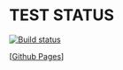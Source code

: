 # TEST STATUS

[![Build status](https://ci.appveyor.com/api/projects/status/e43pxdmel8b7ka8d?svg=true)](https://ci.appveyor.com/project/ayostar/ra-hw-1-1)

[[Github Pages](https://ayostar.github.io/ra-hw-1.1/)]
